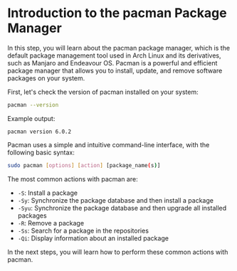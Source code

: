 # Introduction to the pacman Package Manager

In this step, you will learn about the pacman package manager, which is the default package management tool used in Arch Linux and its derivatives, such as Manjaro and Endeavour OS. Pacman is a powerful and efficient package manager that allows you to install, update, and remove software packages on your system.

First, let's check the version of pacman installed on your system:

```bash
pacman --version
```

Example output:

```
pacman version 6.0.2
```

Pacman uses a simple and intuitive command-line interface, with the following basic syntax:

```bash
sudo pacman [options] [action] [package_name(s)]
```

The most common actions with pacman are:

- `-S`: Install a package
- `-Sy`: Synchronize the package database and then install a package
- `-Syu`: Synchronize the package database and then upgrade all installed packages
- `-R`: Remove a package
- `-Ss`: Search for a package in the repositories
- `-Qi`: Display information about an installed package

In the next steps, you will learn how to perform these common actions with pacman.
